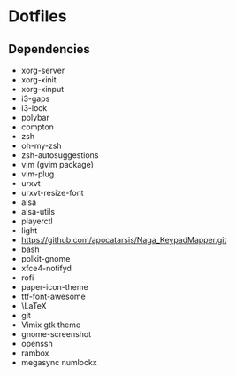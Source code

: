 # Dotfiles
## Dependencies
* xorg-server
* xorg-xinit
* xorg-xinput
* i3-gaps
* i3-lock
* polybar
* compton
* zsh
* oh-my-zsh
* zsh-autosuggestions
* vim (gvim package)
* vim-plug
* urxvt
* urxvt-resize-font
* alsa
* alsa-utils
* playerctl
* light
* https://github.com/apocatarsis/Naga_KeypadMapper.git
* bash
* polkit-gnome
* xfce4-notifyd
* rofi
* paper-icon-theme
* ttf-font-awesome
* \LaTeX
* git
* Vimix gtk theme
* gnome-screenshot
* openssh
* rambox
* megasync numlockx
